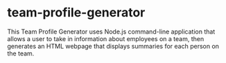 # team-profile-generator
This Team Profile Generator uses Node.js command-line application that allows a user to take in information about employees on a team, then generates an HTML webpage that displays summaries for each person on the team.

